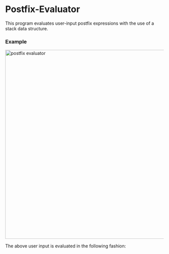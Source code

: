 # Postfix-Evaluator

This program evaluates user-input postfix expressions with the use of a stack data structure.

### Example

<img width="600" alt="postfix evaluator" src="https://github.com/mclaughlinryan/Postfix-Evaluator/assets/150348966/2f9ba45f-dafd-4f93-b852-2309c217d50d">

The above user input is evaluated in the following fashion:
